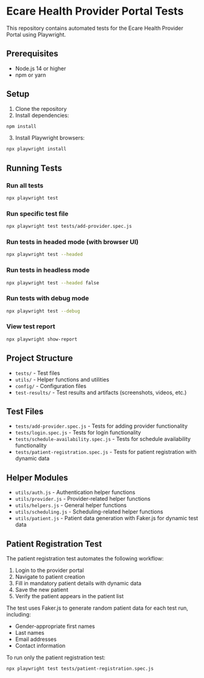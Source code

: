 # Ecare Health Provider Portal Tests

This repository contains automated tests for the Ecare Health Provider Portal using Playwright.

## Prerequisites

- Node.js 14 or higher
- npm or yarn

## Setup

1. Clone the repository
2. Install dependencies:

```bash
npm install
```

3. Install Playwright browsers:

```bash
npx playwright install
```

## Running Tests

### Run all tests

```bash
npx playwright test
```

### Run specific test file

```bash
npx playwright test tests/add-provider.spec.js
```

### Run tests in headed mode (with browser UI)

```bash
npx playwright test --headed
```

### Run tests in headless mode

```bash
npx playwright test --headed false
```

### Run tests with debug mode

```bash
npx playwright test --debug
```

### View test report

```bash
npx playwright show-report
```

## Project Structure

- `tests/` - Test files
- `utils/` - Helper functions and utilities
- `config/` - Configuration files
- `test-results/` - Test results and artifacts (screenshots, videos, etc.)

## Test Files

- `tests/add-provider.spec.js` - Tests for adding provider functionality
- `tests/login.spec.js` - Tests for login functionality
- `tests/schedule-availability.spec.js` - Tests for schedule availability functionality
- `tests/patient-registration.spec.js` - Tests for patient registration with dynamic data

## Helper Modules

- `utils/auth.js` - Authentication helper functions
- `utils/provider.js` - Provider-related helper functions
- `utils/helpers.js` - General helper functions
- `utils/scheduling.js` - Scheduling-related helper functions
- `utils/patient.js` - Patient data generation with Faker.js for dynamic test data

## Patient Registration Test

The patient registration test automates the following workflow:

1. Login to the provider portal
2. Navigate to patient creation
3. Fill in mandatory patient details with dynamic data
4. Save the new patient
5. Verify the patient appears in the patient list

The test uses Faker.js to generate random patient data for each test run, including:
- Gender-appropriate first names
- Last names
- Email addresses
- Contact information

To run only the patient registration test:

```bash
npx playwright test tests/patient-registration.spec.js
```
